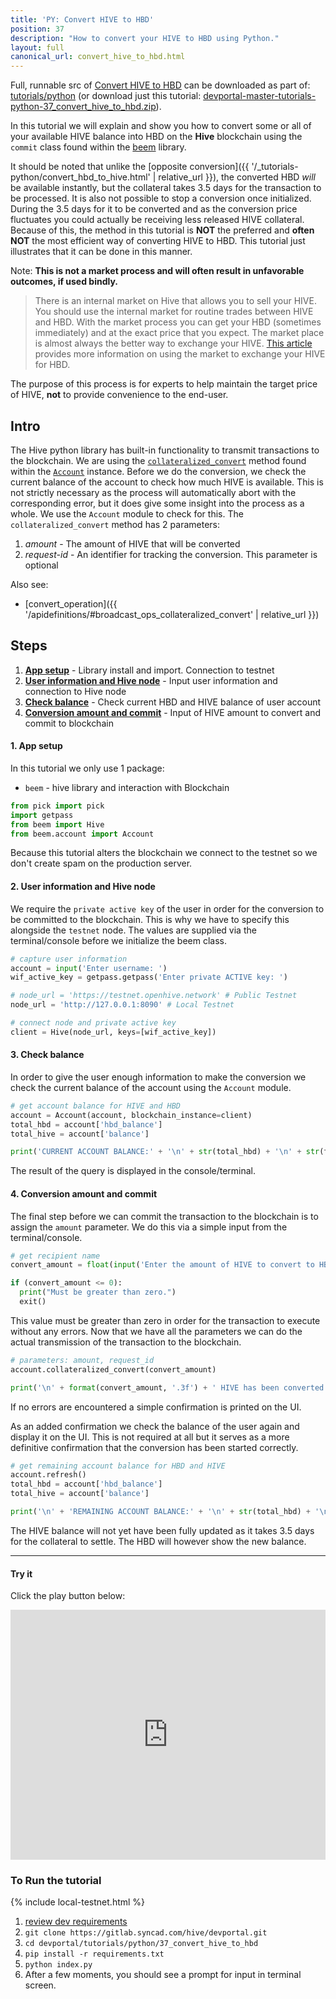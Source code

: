 ```yaml
---
title: 'PY: Convert HIVE to HBD'
position: 37
description: "How to convert your HIVE to HBD using Python."
layout: full
canonical_url: convert_hive_to_hbd.html
---
```

Full, runnable src of [Convert HIVE to HBD](https://gitlab.syncad.com/hive/devportal/-/tree/master/tutorials/python/37_convert_hive_to_hbd) can be downloaded as part of: [tutorials/python](https://gitlab.syncad.com/hive/devportal/-/tree/master/tutorials/python) (or download just this tutorial: [devportal-master-tutorials-python-37_convert_hive_to_hbd.zip](https://gitlab.syncad.com/hive/devportal/-/archive/master/devportal-master.zip?path=tutorials/python/37_convert_hive_to_hbd)).

In this tutorial we will explain and show you how to convert some or all of your available HIVE balance into HBD on the **Hive** blockchain using the `commit` class found within the [beem](https://github.com/holgern/beem) library.

It should be noted that unlike the [opposite conversion]({{ '/_tutorials-python/convert_hbd_to_hive.html' | relative_url }}), the converted HBD *will* be available instantly, but the collateral takes 3.5 days for the transaction to be processed.  It is also not possible to stop a conversion once initialized.  During the 3.5 days for it to be converted and as the conversion price fluctuates you could actually be receiving less released HIVE collateral.  Because of this, the method in this tutorial is **NOT** the preferred and **often NOT** the most efficient way of converting HIVE to HBD.  This tutorial just illustrates that it can be done in this manner.

Note: **This is not a market process and will often result in unfavorable outcomes, if used bindly.**

<blockquote class="warning">
  There is an internal market on Hive that allows you to sell your HIVE.  You should use the internal market for routine trades between HIVE and HBD.  With the market process you can get your HBD (sometimes immediately) and at the exact price that you expect.  The market place is almost always the better way to exchange your HIVE.  <a href="https://hive.blog/hive-148441/@rehan12/quick-guide-to-use-hive-internal-market">This article</a> provides more information on using the market to exchange your HIVE for HBD.
</blockquote>

The purpose of this process is for experts to help maintain the target price of HIVE, **not** to provide convenience to the end-user.

## Intro

The Hive python library has built-in functionality to transmit transactions to the blockchain.  We are using the [`collateralized_convert`](https://beem.readthedocs.io/en/latest/beem.account.html#beem.account.Account.collateralized_convert) method found within the [`Account`](https://beem.readthedocs.io/en/latest/beem.account.html) instance.  Before we do the conversion, we check the current balance of the account to check how much HIVE is available.  This is not strictly necessary as the process will automatically abort with the corresponding error, but it does give some insight into the process as a whole.  We use the `Account` module to check for this.  The `collateralized_convert` method has 2 parameters:

1. _amount_ - The amount of HIVE that will be converted
1. _request-id_ - An identifier for tracking the conversion. This parameter is optional

Also see:
* [convert_operation]({{ '/apidefinitions/#broadcast_ops_collateralized_convert' | relative_url }})

## Steps

1. [**App setup**](#setup) - Library install and import. Connection to testnet
1. [**User information and Hive node**](#userinfo) - Input user information and connection to Hive node
1. [**Check balance**](#balance) - Check current HBD and HIVE balance of user account
1. [**Conversion amount and commit**](#convert) - Input of HIVE amount to convert and commit to blockchain

#### 1. App setup <a name="setup"></a>

In this tutorial we only use 1 package:

- `beem` - hive library and interaction with Blockchain

```python
from pick import pick
import getpass
from beem import Hive
from beem.account import Account
```

Because this tutorial alters the blockchain we connect to the testnet so we don't create spam on the production server.

#### 2. User information and Hive node <a name="userinfo"></a>

We require the `private active key` of the user in order for the conversion to be committed to the blockchain.  This is why we have to specify this alongside the `testnet` node.  The values are supplied via the terminal/console before we initialize the beem class.

```python
# capture user information
account = input('Enter username: ')
wif_active_key = getpass.getpass('Enter private ACTIVE key: ')

# node_url = 'https://testnet.openhive.network' # Public Testnet
node_url = 'http://127.0.0.1:8090' # Local Testnet

# connect node and private active key
client = Hive(node_url, keys=[wif_active_key])
```

#### 3. Check balance <a name="balance"></a>

In order to give the user enough information to make the conversion we check the current balance of the account using the `Account` module.

```python
# get account balance for HIVE and HBD
account = Account(account, blockchain_instance=client)
total_hbd = account['hbd_balance']
total_hive = account['balance']

print('CURRENT ACCOUNT BALANCE:' + '\n' + str(total_hbd) + '\n' + str(total_hive) + '\n')
```

The result of the query is displayed in the console/terminal.

#### 4. Conversion amount and commit <a name="convert"></a>

The final step before we can commit the transaction to the blockchain is to assign the `amount` parameter.  We do this via a simple input from the terminal/console.

```python
# get recipient name
convert_amount = float(input('Enter the amount of HIVE to convert to HBD: ') or '0')

if (convert_amount <= 0):
  print("Must be greater than zero.")
  exit()
```

This value must be greater than zero in order for the transaction to execute without any errors.  Now that we have all the parameters we can do the actual transmission of the transaction to the blockchain.

```python
# parameters: amount, request_id
account.collateralized_convert(convert_amount)

print('\n' + format(convert_amount, '.3f') + ' HIVE has been converted to HBD')
```

If no errors are encountered a simple confirmation is printed on the UI.

As an added confirmation we check the balance of the user again and display it on the UI.  This is not required at all but it serves as a more definitive confirmation that the conversion has been started correctly.

```python
# get remaining account balance for HBD and HIVE
account.refresh()
total_hbd = account['hbd_balance']
total_hive = account['balance']

print('\n' + 'REMAINING ACCOUNT BALANCE:' + '\n' + str(total_hbd) + '\n' + str(total_hive))
```

The HIVE balance will not yet have been fully updated as it takes 3.5 days for the collateral to settle.  The HBD will however show the new balance.

---

#### Try it

Click the play button below:

<iframe height="400px" width="100%" src="https://replit.com/@inertia186/py37converthivetohbd?embed=1&output=1" scrolling="no" frameborder="no" allowtransparency="true" allowfullscreen="true" sandbox="allow-forms allow-pointer-lock allow-popups allow-same-origin allow-scripts allow-modals"></iframe>

### To Run the tutorial

{% include local-testnet.html %}

1. [review dev requirements](getting_started.html)
1. `git clone https://gitlab.syncad.com/hive/devportal.git`
1. `cd devportal/tutorials/python/37_convert_hive_to_hbd`
1. `pip install -r requirements.txt`
1. `python index.py`
1. After a few moments, you should see a prompt for input in terminal screen.
